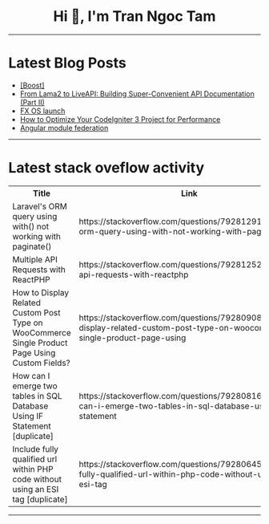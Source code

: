 <h1 align="center">Hi 👋, I'm Tran Ngoc Tam</h1>

---

# Latest Blog Posts 
<!-- BLOG-POST-LIST:START -->
- [[Boost]](https://dev.to/lovestaco/-2p7p)
- [From Lama2 to LiveAPI: Building Super-Convenient API Documentation &lpar;Part II&rpar;](https://dev.to/lovestaco/from-lama2-to-liveapi-building-super-convenient-api-documentation-part-ii-1p2a)
- [FX OS launch](https://dev.to/fxos/fx-os-launch-jde)
- [How to Optimize Your CodeIgniter 3 Project for Performance](https://dev.to/aqus_tech_13404ef10df7ace/how-to-optimize-your-codeigniter-3-project-for-performance-3g3d)
- [Angular module federation](https://dev.to/iant8/angular-module-federation-1d4l)
<!-- BLOG-POST-LIST:END -->

---

# Latest stack oveflow activity
<table>
  <tr><th>Title</th><th>Link</th></tr>
  <!-- STACKOVERFLOW:START --><tr><td>Laravel&#39;s ORM query using with&lpar;&rpar; not working with paginate&lpar;&rpar;</td><td>https://stackoverflow.com/questions/79281291/laravels-orm-query-using-with-not-working-with-paginate</td></tr><tr><td>Multiple API Requests with ReactPHP</td><td>https://stackoverflow.com/questions/79281252/multiple-api-requests-with-reactphp</td></tr><tr><td>How to Display Related Custom Post Type on WooCommerce Single Product Page Using Custom Fields?</td><td>https://stackoverflow.com/questions/79280908/how-to-display-related-custom-post-type-on-woocommerce-single-product-page-using</td></tr><tr><td>How can I emerge two tables in SQL Database Using IF Statement [duplicate]</td><td>https://stackoverflow.com/questions/79280816/how-can-i-emerge-two-tables-in-sql-database-using-if-statement</td></tr><tr><td>Include fully qualified url within PHP code without using an ESI tag [duplicate]</td><td>https://stackoverflow.com/questions/79280645/include-fully-qualified-url-within-php-code-without-using-an-esi-tag</td></tr><!-- STACKOVERFLOW:END -->
</table>

---


